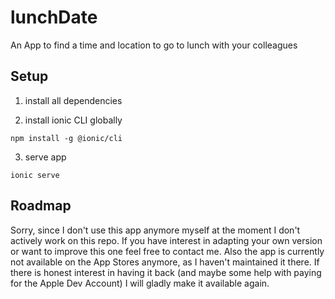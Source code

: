 # lunchDate
An App to find a time and location to go to lunch with your colleagues 

## Setup

1. install all dependencies 


2. install ionic CLI globally

```
npm install -g @ionic/cli
```

3. serve app

```
ionic serve
```

## Roadmap

Sorry, since I don't use this app anymore myself at the moment I don't actively work on this repo. If you have interest in adapting your own version or want to improve this one feel free to contact me. Also the app is currently not available on the App Stores anymore, as I haven't maintained it there. If there is honest interest in having it back (and maybe some help with paying for the Apple Dev Account) I will gladly make it available again. 


